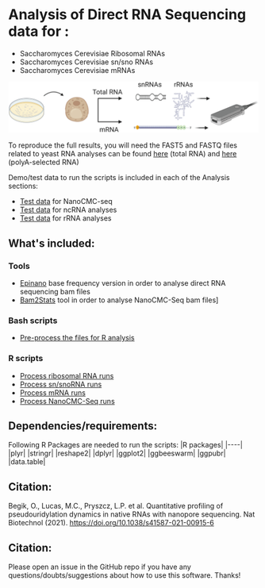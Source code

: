 
# Analysis of Direct RNA Sequencing data for :
-  Saccharomyces Cerevisiae Ribosomal RNAs
-  Saccharomyces Cerevisiae sn/sno RNAs
-  Saccharomyces Cerevisiae mRNAs


![alt text](./images/readme_image.png "init_fig")


To reproduce the full results, you will need the FAST5 and FASTQ files related to yeast RNA analyses can be found [here](https://www.ebi.ac.uk/ena/browser/view/PRJEB37798) (total RNA) and [here](https://www.ebi.ac.uk/ena/browser/view/PRJEB41495) (polyA-selected RNA)

Demo/test data to run the scripts is included in each of the Analysis sections:
- [Test data](https://github.com/novoalab/yeast_RNA_Mod/tree/master/Analysis/NanoCMCSeq/test_data) for NanoCMC-seq 
- [Test data](https://github.com/novoalab/yeast_RNA_Mod/tree/master/Analysis/ncRNA/test_data) for ncRNA analyses
- [Test data](https://github.com/novoalab/yeast_RNA_Mod/tree/master/Analysis/rRNA) for rRNA analyses

## What's included:

### Tools 
-  [Epinano](https://github.com/novoalab/yeast_RNA_Mod/tree/master/Softwares) base frequency version in order to analyse direct RNA sequencing bam files
-  [Bam2Stats](https://github.com/novoalab/yeast_RNA_Mod/tree/master/Softwares) tool in order to analyse NanoCMC-Seq bam files]

### Bash scripts 
-  [Pre-process the files for R analysis](https://github.com/novoalab/yeast_RNA_Mod/tree/master/Analysis/Epinano)

### R scripts
-  [Process ribosomal RNA runs](https://github.com/novoalab/yeast_RNA_Mod/tree/master/Analysis/rRNA)
-  [Process sn/snoRNA runs](https://github.com/novoalab/yeast_RNA_Mod/tree/master/Analysis/ncRNA)
-  [Process mRNA runs](https://github.com/novoalab/yeast_RNA_Mod/tree/master/Analysis/mRNA)
-  [Process NanoCMC-Seq runs](https://github.com/novoalab/yeast_RNA_Mod/tree/master/Analysis/NanoCMCSeq)


## Dependencies/requirements: 
Following R Packages are needed to run the scripts: 
|R packages|
|----|
|plyr|
|stringr|
|reshape2|
|dplyr|
|ggplot2|
|ggbeeswarm|
|ggpubr|
|data.table|


## Citation:
Begik, O., Lucas, M.C., Pryszcz, L.P. et al. Quantitative profiling of pseudouridylation dynamics in native RNAs with nanopore sequencing. Nat Biotechnol (2021). https://doi.org/10.1038/s41587-021-00915-6


## Citation:
Please open an issue in the GitHub repo if you have any questions/doubts/suggestions about how to use this software. Thanks!
